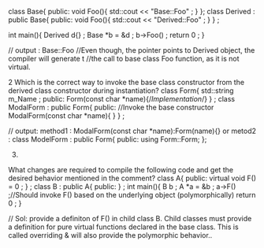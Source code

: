 class Base{
public:
    void Foo(){
        std::cout << "Base::Foo" ;
    }
};
class Derived : public Base{
public:
    void Foo(){
        std::cout << "Derived::Foo" ;
    }
} ;
 
int main(){
    Derived d{} ;
    Base *b = &d ;
    b->Foo() ;
    return 0 ;
}

// output : Base::Foo
//Even though, the pointer points to Derived object, the compiler will generate t
//the call to base class Foo function, as it is not virtual.

2
Which is the correct way to invoke the base class constructor from the derived class constructor during instantiation?
class Form{
    std::string m_Name ;
public:
    Form(const char *name){/*Implementation*/}
} ;
class ModalForm : public Form{
public:
    //Invoke the base constructor
    ModalForm(const char *name){
    }
} ;


// output: 
method1 : 
ModalForm(const char *name):Form(name){}
or 
metod2 :
class ModelForm : public Form{
    public:
        using Form::Form;
};

3.
What changes are required to compile the following code and get the desired behavior mentioned in the comment?
class A{
public:
    virtual void F() = 0 ;
} ;
class B : public A{
public:
} ;
int main(){
    B b ;
    A *a = &b ;
    a->F() ;//Should invoke F() based on the underlying object (polymorphically)
    return 0 ;
}

//
Sol: provide a definiton of F() in child class B.
Child classes must provide a definition for pure virtual functions declared in the base class. 
This is called overriding & will also provide the polymorphic behavior..


